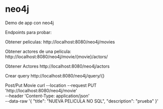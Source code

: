 # neo4j
Demo de app con neo4j


Endpoints para probar:

Obtener peliculas:
http://localhost:8080/neo4j/movies

Obtener actores de una pelicula: 
http://localhost:8080/neo4j/movie/{movie}/actors/

Obtener Actores
http://localhost:8080/neo4j/actors

Crear query
http://localhost:8080/neo4j/query/{}

Post/Put Movie
curl --location --request PUT 'http://localhost:8080/neo4j/movie' \
--header 'Content-Type: application/json' \
--data-raw '{
  "title": "NUEVA PELICULA NO SQL",
  "description": "prueba"
}'
